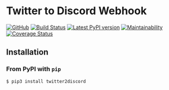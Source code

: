 Twitter to Discord Webhook
======
[![GitHub](https://img.shields.io/github/license/mashape/apistatus.svg)](https://raw.githubusercontent.com/poipoii/twitter2discord/master/LICENSE)
[![Build Status](https://travis-ci.org/poipoii/twitter2discord.svg?branch=master)](https://travis-ci.org/poipoii/twitter2discord)
[![Latest PyPI version](https://img.shields.io/pypi/v/twitter2discord.svg)](https://pypi.python.org/pypi/twitter2discord/)
[![Maintainability](https://api.codeclimate.com/v1/badges/f5a26f52fa0ee8b4d1a3/maintainability)](https://codeclimate.com/github/poipoii/twitter2discord/maintainability)
[![Coverage Status](https://coveralls.io/repos/github/poipoii/twitter2discord/badge.svg?branch=master)](https://coveralls.io/github/poipoii/twitter2discord?branch=master)


Installation
------------

### From PyPI with `pip`

```sh
$ pip3 install twitter2discord
```